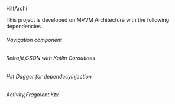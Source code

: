 HiltArchi

This project is developed on MVVM Architecture with the following dependencies
  
###### Navigation component
###### Retrofit,GSON with Kotlin Coroutines
###### Hilt Dagger for dependecyinjection
###### Activity,Fragment Ktx
